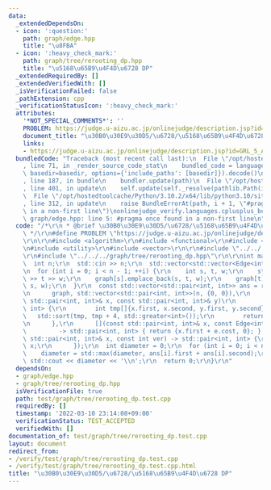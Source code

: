 ```yaml
---
data:
  _extendedDependsOn:
  - icon: ':question:'
    path: graph/edge.hpp
    title: "\u8FBA"
  - icon: ':heavy_check_mark:'
    path: graph/tree/rerooting_dp.hpp
    title: "\u5168\u65B9\u4F4D\u6728 DP"
  _extendedRequiredBy: []
  _extendedVerifiedWith: []
  _isVerificationFailed: false
  _pathExtension: cpp
  _verificationStatusIcon: ':heavy_check_mark:'
  attributes:
    '*NOT_SPECIAL_COMMENTS*': ''
    PROBLEM: https://judge.u-aizu.ac.jp/onlinejudge/description.jsp?id=GRL_5_A
    document_title: "\u30B0\u30E9\u30D5/\u6728/\u5168\u65B9\u4F4D\u6728 DP"
    links:
    - https://judge.u-aizu.ac.jp/onlinejudge/description.jsp?id=GRL_5_A
  bundledCode: "Traceback (most recent call last):\n  File \"/opt/hostedtoolcache/Python/3.10.2/x64/lib/python3.10/site-packages/onlinejudge_verify/documentation/build.py\"\
    , line 71, in _render_source_code_stat\n    bundled_code = language.bundle(stat.path,\
    \ basedir=basedir, options={'include_paths': [basedir]}).decode()\n  File \"/opt/hostedtoolcache/Python/3.10.2/x64/lib/python3.10/site-packages/onlinejudge_verify/languages/cplusplus.py\"\
    , line 187, in bundle\n    bundler.update(path)\n  File \"/opt/hostedtoolcache/Python/3.10.2/x64/lib/python3.10/site-packages/onlinejudge_verify/languages/cplusplus_bundle.py\"\
    , line 401, in update\n    self.update(self._resolve(pathlib.Path(included), included_from=path))\n\
    \  File \"/opt/hostedtoolcache/Python/3.10.2/x64/lib/python3.10/site-packages/onlinejudge_verify/languages/cplusplus_bundle.py\"\
    , line 312, in update\n    raise BundleErrorAt(path, i + 1, \"#pragma once found\
    \ in a non-first line\")\nonlinejudge_verify.languages.cplusplus_bundle.BundleErrorAt:\
    \ graph/edge.hpp: line 5: #pragma once found in a non-first line\n"
  code: "/*\r\n * @brief \u30B0\u30E9\u30D5/\u6728/\u5168\u65B9\u4F4D\u6728 DP\r\n\
    \ */\r\n#define PROBLEM \"https://judge.u-aizu.ac.jp/onlinejudge/description.jsp?id=GRL_5_A\"\
    \r\n\r\n#include <algorithm>\r\n#include <functional>\r\n#include <iostream>\r\
    \n#include <utility>\r\n#include <vector>\r\n\r\n#include \"../../../graph/edge.hpp\"\
    \r\n#include \"../../../graph/tree/rerooting_dp.hpp\"\r\n\r\nint main() {\r\n\
    \  int n;\r\n  std::cin >> n;\r\n  std::vector<std::vector<Edge<int>>> graph(n);\r\
    \n  for (int i = 0; i < n - 1; ++i) {\r\n    int s, t, w;\r\n    std::cin >> s\
    \ >> t >> w;\r\n    graph[s].emplace_back(s, t, w);\r\n    graph[t].emplace_back(t,\
    \ s, w);\r\n  }\r\n  const std::vector<std::pair<int, int>> ans = rerooting_dp(\r\
    \n      graph, std::vector<std::pair<int, int>>(n, {0, 0}),\r\n      [](const\
    \ std::pair<int, int>& x, const std::pair<int, int>& y)\r\n          -> std::pair<int,\
    \ int> {\r\n        int tmp[]{x.first, x.second, y.first, y.second};\r\n     \
    \   std::sort(tmp, tmp + 4, std::greater<int>());\r\n        return {tmp[0], tmp[1]};\r\
    \n      },\r\n      [](const std::pair<int, int>& x, const Edge<int>& e)\r\n \
    \         -> std::pair<int, int> { return {x.first + e.cost, 0}; },\r\n      [](const\
    \ std::pair<int, int>& x, const int ver) -> std::pair<int, int> {\r\n        return\
    \ x;\r\n      });\r\n  int diameter = 0;\r\n  for (int i = 0; i < n; ++i) {\r\n\
    \    diameter = std::max(diameter, ans[i].first + ans[i].second);\r\n  }\r\n \
    \ std::cout << diameter << '\\n';\r\n  return 0;\r\n}\r\n"
  dependsOn:
  - graph/edge.hpp
  - graph/tree/rerooting_dp.hpp
  isVerificationFile: true
  path: test/graph/tree/rerooting_dp.test.cpp
  requiredBy: []
  timestamp: '2022-03-10 23:14:08+09:00'
  verificationStatus: TEST_ACCEPTED
  verifiedWith: []
documentation_of: test/graph/tree/rerooting_dp.test.cpp
layout: document
redirect_from:
- /verify/test/graph/tree/rerooting_dp.test.cpp
- /verify/test/graph/tree/rerooting_dp.test.cpp.html
title: "\u30B0\u30E9\u30D5/\u6728/\u5168\u65B9\u4F4D\u6728 DP"
---
```

